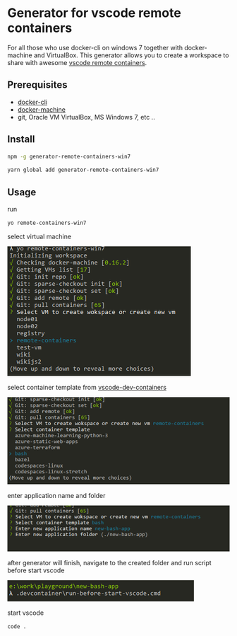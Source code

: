 # Generator for vscode remote containers

For all those who use docker-cli on windows 7 together with docker-machine and VirtualBox. This generator allows you to create a workspace to share with awesome [vscode remote containers](https://marketplace.visualstudio.com/items?itemName=ms-vscode-remote.remote-containers).

## Prerequisites

- [docker-cli](https://github.com/docker/cli)
- [docker-machine](https://github.com/docker/machine)
- git, Oracle VM VirtualBox, MS Windows 7, etc ..

## Install

``` bash
npm -g generator-remote-containers-win7
```

``` bash
yarn global add generator-remote-containers-win7
```

## Usage

run
  
``` bash
yo remote-containers-win7
```

select virtual machine

![select virtual machine](https://raw.githubusercontent.com/cinex-ru/generator-remote-containers-win7/master/images/select-vm.png)

select container template from [vscode-dev-containers](https://github.com/microsoft/vscode-dev-containers)

![select container template](https://raw.githubusercontent.com/cinex-ru/generator-remote-containers-win7/master/images/select-container-template.png)

enter application name and folder

![enter application name and folder](https://raw.githubusercontent.com/cinex-ru/generator-remote-containers-win7/master/images/appname-and-folder.png)

after generator will finish, navigate to the created folder and run script before start vscode

![select container template](https://raw.githubusercontent.com/cinex-ru/generator-remote-containers-win7/master/images/run-script.png)

start vscode

``` bash
code .
```
